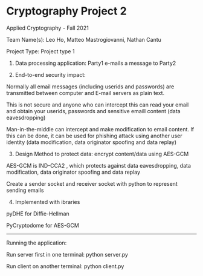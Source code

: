 # Cryptography Project 2
Applied Cryptography - Fall 2021

Team Name(s): Leo Ho, Matteo Mastrogiovanni, Nathan Cantu

Project Type: Project type 1

1. Data processing application: Party1 e-mails a message to Party2
 
2. End-to-end security impact:

Normally all email messages (including userids and passwords) are transmitted between computer and E-mail servers as plain text. 

This is not secure and anyone who can intercept this can read your email and obtain your userids, passwords and sensitive emaill content (data eavesdropping)

Man-in-the-middle can intercept and make modification to email content. If this can be done, it can be used for phishing attack using another user identity (data modification, data originator spoofing and data replay)
 
3. Design Method to protect data: encrypt content/data using AES-GCM

AES-GCM is IND-CCA2 , which protects against data eavesdropping, data modification, data originator spoofing and data replay

Create a sender socket and receiver socket with python to represent sending emails

4. Implemented with ibraries

pyDHE for Diffie-Hellman

PyCryptodome for AES-GCM

-----------------------------------------------------------------------------------
Running the application:

Run server first in one terminal: python server.py

Run client on another terminal: python client.py
